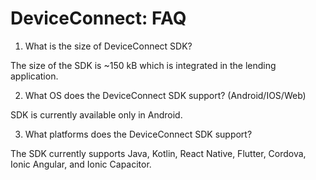 # DeviceConnect: FAQ

1. What is the size of DeviceConnect SDK?

The size of the SDK is ~150 kB which is integrated in the lending application.

2. What OS does the DeviceConnect SDK support? (Android/IOS/Web)

SDK is currently available only in Android.

3. What platforms does the DeviceConnect SDK support?

The SDK currently supports Java, Kotlin, React Native, Flutter, Cordova, Ionic Angular, and Ionic Capacitor.
